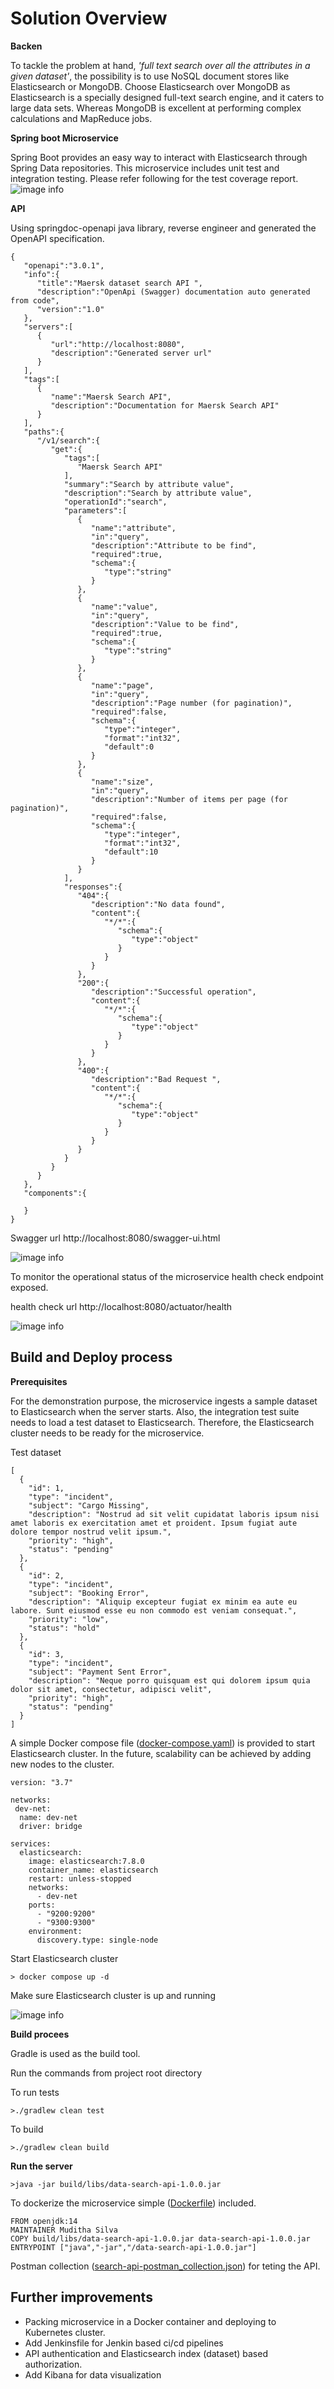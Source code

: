# Solution Overview

**Backen**

To tackle the problem at hand, *'full text search over all the attributes in a given dataset'*, the possibility is to use NoSQL document stores like Elasticsearch or MongoDB. Choose Elasticsearch over MongoDB as Elasticsearch is a specially designed full-text search engine, and it caters to large data sets. Whereas MongoDB is excellent at performing complex calculations and MapReduce jobs.

**Spring boot Microservice**

Spring Boot provides an easy way to interact with Elasticsearch through Spring Data repositories.
This microservice includes unit test and integration testing. 
Please refer following for the test coverage report.
 ![image info](images/test-coverage.jpg)
 
**API**

Using springdoc-openapi java library, reverse engineer and generated the OpenAPI specification.

```
{
   "openapi":"3.0.1",
   "info":{
      "title":"Maersk dataset search API ",
      "description":"OpenApi (Swagger) documentation auto generated from code",
      "version":"1.0"
   },
   "servers":[
      {
         "url":"http://localhost:8080",
         "description":"Generated server url"
      }
   ],
   "tags":[
      {
         "name":"Maersk Search API",
         "description":"Documentation for Maersk Search API"
      }
   ],
   "paths":{
      "/v1/search":{
         "get":{
            "tags":[
               "Maersk Search API"
            ],
            "summary":"Search by attribute value",
            "description":"Search by attribute value",
            "operationId":"search",
            "parameters":[
               {
                  "name":"attribute",
                  "in":"query",
                  "description":"Attribute to be find",
                  "required":true,
                  "schema":{
                     "type":"string"
                  }
               },
               {
                  "name":"value",
                  "in":"query",
                  "description":"Value to be find",
                  "required":true,
                  "schema":{
                     "type":"string"
                  }
               },
               {
                  "name":"page",
                  "in":"query",
                  "description":"Page number (for pagination)",
                  "required":false,
                  "schema":{
                     "type":"integer",
                     "format":"int32",
                     "default":0
                  }
               },
               {
                  "name":"size",
                  "in":"query",
                  "description":"Number of items per page (for pagination)",
                  "required":false,
                  "schema":{
                     "type":"integer",
                     "format":"int32",
                     "default":10
                  }
               }
            ],
            "responses":{
               "404":{
                  "description":"No data found",
                  "content":{
                     "*/*":{
                        "schema":{
                           "type":"object"
                        }
                     }
                  }
               },
               "200":{
                  "description":"Successful operation",
                  "content":{
                     "*/*":{
                        "schema":{
                           "type":"object"
                        }
                     }
                  }
               },
               "400":{
                  "description":"Bad Request ",
                  "content":{
                     "*/*":{
                        "schema":{
                           "type":"object"
                        }
                     }
                  }
               }
            }
         }
      }
   },
   "components":{
      
   }
}
```

Swagger url http://localhost:8080/swagger-ui.html

![image info](images/api-def.jpg)
 
To monitor the operational status of the microservice health check endpoint exposed.

health check url http://localhost:8080/actuator/health

![image info](images/helth-check.jpg)

## Build and Deploy process

**Prerequisites**

For the demonstration purpose, the microservice ingests a sample dataset to Elasticsearch when the server starts. Also, the integration test suite needs to load a test dataset to Elasticsearch. Therefore, the Elasticsearch cluster needs to be ready for the microservice.

Test dataset

```
[
  {
    "id": 1,
    "type": "incident",
    "subject": "Cargo Missing",
    "description": "Nostrud ad sit velit cupidatat laboris ipsum nisi amet laboris ex exercitation amet et proident. Ipsum fugiat aute dolore tempor nostrud velit ipsum.",
    "priority": "high",
    "status": "pending"
  },
  {
    "id": 2,
    "type": "incident",
    "subject": "Booking Error",
    "description": "Aliquip excepteur fugiat ex minim ea aute eu labore. Sunt eiusmod esse eu non commodo est veniam consequat.",
    "priority": "low",
    "status": "hold"
  },
  {
    "id": 3,
    "type": "incident",
    "subject": "Payment Sent Error",
    "description": "Neque porro quisquam est qui dolorem ipsum quia dolor sit amet, consectetur, adipisci velit",
    "priority": "high",
    "status": "pending"
  }
]
```


A simple Docker compose file ([docker-compose.yaml](docker-compose.yaml)) is provided to start Elasticsearch cluster.
In the future, scalability can be achieved by adding new nodes to the cluster.

```
version: "3.7"

networks:
 dev-net:
  name: dev-net
  driver: bridge

services:
  elasticsearch:
    image: elasticsearch:7.8.0
    container_name: elasticsearch
    restart: unless-stopped
    networks:
      - dev-net
    ports:
      - "9200:9200"
      - "9300:9300"
    environment:
      discovery.type: single-node  
```

Start Elasticsearch cluster

`> docker compose up -d`

Make sure Elasticsearch cluster is up and running

![image info](images/es-cluster-status.jpg) 

**Build procees**

Gradle is used as the build tool.

Run the commands from project root directory

To run tests

`>./gradlew clean test`

To build 

`>./gradlew clean build`

**Run the server**

`>java -jar build/libs/data-search-api-1.0.0.jar`


To dockerize the microservice simple ([Dockerfile](Dockerfile)) included.

```
FROM openjdk:14
MAINTAINER Muditha Silva
COPY build/libs/data-search-api-1.0.0.jar data-search-api-1.0.0.jar
ENTRYPOINT ["java","-jar","/data-search-api-1.0.0.jar"]

```
Postman collection  ([search-api-postman_collection.json](search-api-postman_collection.json))  for teting the API.

## Further improvements
- Packing microservice in a Docker container and deploying to Kubernetes cluster.
- Add Jenkinsfile for Jenkin based ci/cd pipelines
- API authentication and Elasticsearch index (dataset) based authorization.
- Add Kibana for data visualization
